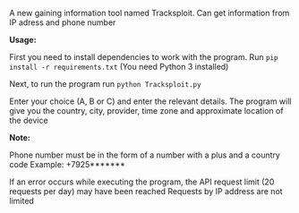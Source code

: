 A new gaining information tool named Tracksploit. Can get information from IP adress and phone number

**Usage:**

First you need to install dependencies to work with the program. Run `pip install -r requirements.txt` (You need Python 3 installed)

Next, to run the program run `python Tracksploit.py`

Enter your choice (A, B or C) and enter the relevant details. The program will give you the country, city, provider, time zone and approximate location of the device

**Note:**

Phone number must be in the form of a number with a plus and a country code
Example: +7925*******

If an error occurs while executing the program, the API request limit (20 requests per day) may have been reached
Requests by IP address are not limited
